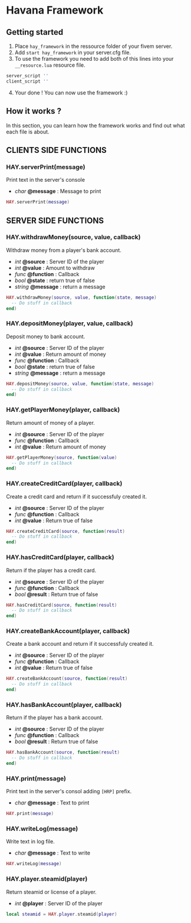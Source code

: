 # Havana Framework
## Getting started
1. Place `hay_framework` in the ressource folder of your fivem server.
2. Add `start hay_framework` in your server.cfg file.
3. To use the framework you need to add both of this lines into your `__resource.lua` resource file.
```lua
server_script ''
client_script ''
```
4. Your done ! You can now use the framework :)
## How it works ?
In this section, you can learn how the framework works and find out what each file is about.

## CLIENTS SIDE FUNCTIONS
### HAY.serverPrint(message)
Print text in the server's console
- *char* **@message** : Message to print
```lua
HAY.serverPrint(message)
```

## SERVER SIDE FUNCTIONS
### HAY.withdrawMoney(source, value, callback)
Withdraw money from a player's bank account.
- *int* **@source** : Server ID of the player
- *int* **@value** : Amount to withdraw
- *func* **@function** : Callback
 - *bool* **@state** : return true of false
 - *string* **@message** : return a message
```lua
HAY.withdrawMoney(source, value, function(state, message)
  -- Do stuff in callback
end)
```

### HAY.depositMoney(player, value, callback)
Deposit money to bank account.
- *int* **@source** : Server ID of the player
- *int* **@value** : Return amount of money
- *func* **@function** : Callback
 - *bool* **@state** : return true of false
 - *string* **@message** : return a message
```lua
HAY.depositMoney(source, value, function(state, message)
  -- Do stuff in callback
end)
```

### HAY.getPlayerMoney(player, callback)
Return amount of money of a player.
- *int* **@source** : Server ID of the player
- *func* **@function** : Callback
 - *int* **@value** : Return amount of money
```lua
HAY.getPlayerMoney(source, function(value)
  -- Do stuff in callback
end)
```

### HAY.createCreditCard(player, callback)
Create a credit card and return if it successfuly created it.
- *int* **@source** : Server ID of the player
- *func* **@function** : Callback
 - *int* **@value** : Return true of false
```lua
HAY.createCreditCard(source, function(result)
  -- Do stuff in callback
end)
```

### HAY.hasCreditCard(player, callback)
Return if the player has a credit card.
- *int* **@source** : Server ID of the player
- *func* **@function** : Callback
 - *bool* **@result** : Return true of false
```lua
HAY.hasCreditCard(source, function(result)
  -- Do stuff in callback
end)
```

### HAY.createBankAccount(player, callback)
Create a bank account and return if it successfuly created it.
- *int* **@source** : Server ID of the player
- *func* **@function** : Callback
 - *int* **@value** : Return true of false
```lua
HAY.createBankAccount(source, function(result)
  -- Do stuff in callback
end)
```

### HAY.hasBankAccount(player, callback)
Return if the player has a bank account.
- *int* **@source** : Server ID of the player
- *func* **@function** : Callback
 - *bool* **@result** : Return true of false
```lua
HAY.hasBankAccount(source, function(result)
  -- Do stuff in callback
end)
```

### HAY.print(message)
Print text in the server's consol adding `[HRP]` prefix.
- *char* **@message** : Text to print
```lua
HAY.print(message)
```

### HAY.writeLog(message)
Write text in log file.
- *char* **@message** : Text to write
```lua
HAY.writeLog(message)
```

### HAY.player.steamid(player)
Return steamid or license of a player.
- *int* **@player** : Server ID of the player
```lua
local steamid = HAY.player.steamid(player)
```
